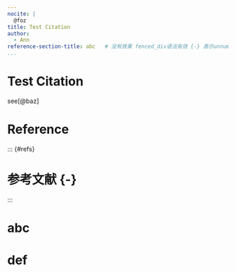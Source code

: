 ```yaml
---
nocite: |
  @foz
title: Test Citation
author: 
  - Ann
reference-section-title: abc   # 没有效果 fenced_div语法有效 {-} 表示unnumbered，不编号
...
```


# Test Citation

see[@baz]


# Reference

::: {#refs}
# 参考文献 {-}
:::

# abc

# def